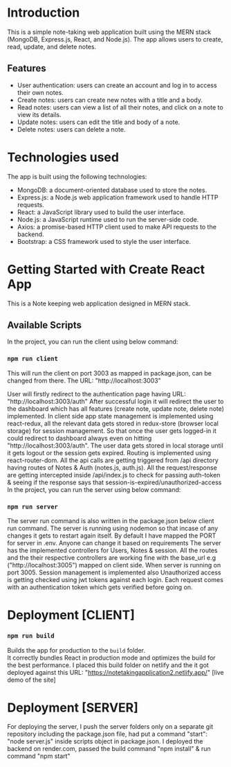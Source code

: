 # Introduction

This is a simple note-taking web application built using the MERN stack (MongoDB, Express.js, React, and Node.js). The app allows users to create, read, update, and delete notes.


## Features
- User authentication: users can create an account and log in to access their own notes.
- Create notes: users can create new notes with a title and a body.
- Read notes: users can view a list of all their notes, and click on a note to view its details.
- Update notes: users can edit the title and body of a note.
- Delete notes: users can delete a note.

# Technologies used
The app is built using the following technologies:

- MongoDB: a document-oriented database used to store the notes.
- Express.js: a Node.js web application framework used to handle HTTP requests.
- React: a JavaScript library used to build the user interface.
- Node.js: a JavaScript runtime used to run the server-side code.
- Axios: a promise-based HTTP client used to make API requests to the backend.
- Bootstrap: a CSS framework used to style the user interface.


# Getting Started with Create React App

This is a Note keeping web application designed in MERN stack.

## Available Scripts

In the project, you can run the client using below command:

### `npm run client`
This will run the client on port 3003 as mapped in package.json, can be changed from there.
The URL: "http://localhost:3003"

User will firstly redirect to the authentication page having URL: "http://localhost:3003/auth"
After successful login it will redirect the user to the dashboard which has all features (create note, update note, delete note)
implemented.
In client side app state management is implemented using react-redux, all the relevant data gets stored in redux-store 
(browser local storage) for session management. So that once the user gets logged-in it could redirect to dashboard always 
even on hitting "http://localhost:3003/auth". The user data gets stored in local storage until it gets logout or the session
gets expired. Routing is implemented using react-router-dom.
All the api calls are getting triggered from /api directory having routes of Notes & Auth (notes.js, auth.js). All the request/response are getting intercepted inside /api/index.js to check for passing auth-token & seeing if the response says that session-is-expired/unauthorized-access
In the project, you can run the server using below command:

### `npm run server`
The server run command is also written in the package.json below client run command. The server is running using 
nodemon so that incase of any changes it gets to restart again itself.
By default I have mapped the PORT for server in .env. Anyone can change it based on requirements
The server has the implemented controllers for Users, Notes & session. All the routes and the their respective
controllers are working fine with the base_url e.g ("http://localhost:3005") mapped on client side. When server is running
on port 3005.
Session management is implemented also Unauthorized access is getting checked using jwt tokens against each login.
Each request comes with an authentication token which gets verified before going on.


# Deployment [CLIENT]
### `npm run build`

Builds the app for production to the `build` folder.\
It correctly bundles React in production mode and optimizes the build for the best performance.
I placed this build folder on netlify and the it got deployed against this
URL: "https://notetakingapplication2.netlify.app/" [live demo of the site]

# Deployment [SERVER]

For deploying the server, I push the server folders only on a separate git repository including the package.json file,
had put a command "start": "node server.js" inside scripts object in package.json. 
I deployed the backend on render.com, passed the build command "npm install" & run command "npm start"
